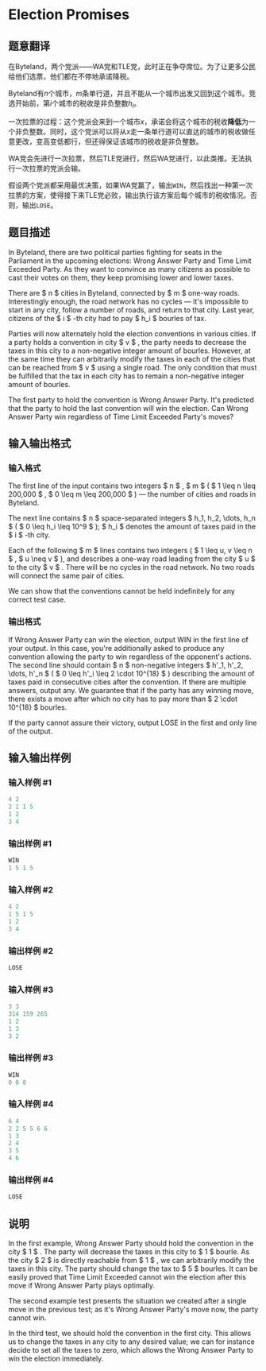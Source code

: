 # Election Promises

## 题意翻译

在Byteland，两个党派——WA党和TLE党，此时正在争夺席位。为了让更多公民给他们选票，他们都在不停地承诺降税。

Byteland有$n$个城市，$m$条单行道，并且不能从一个城市出发又回到这个城市。竞选开始前，第$i$个城市的税收是非负整数$h_i$。

一次拉票的过程：这个党派会来到一个城市$x$，承诺会将这个城市的税收**降低**为一个非负整数。同时，这个党派可以将从$x$走一条单行道可以直达的城市的税收做任意更改，变高变低都行，但还得保证该城市的税收是非负整数。

WA党会先进行一次拉票，然后TLE党进行，然后WA党进行，以此类推。无法执行一次拉票的党派会输。

假设两个党派都采用最优决策，如果WA党赢了，输出`WIN`，然后找出一种第一次拉票的方案，使得接下来TLE党必败，输出执行该方案后每个城市的税收情况。否则，输出`LOSE`。

## 题目描述

In Byteland, there are two political parties fighting for seats in the Parliament in the upcoming elections: Wrong Answer Party and Time Limit Exceeded Party. As they want to convince as many citizens as possible to cast their votes on them, they keep promising lower and lower taxes.

There are $ n $ cities in Byteland, connected by $ m $ one-way roads. Interestingly enough, the road network has no cycles — it's impossible to start in any city, follow a number of roads, and return to that city. Last year, citizens of the $ i $ -th city had to pay $ h_i $ bourles of tax.

Parties will now alternately hold the election conventions in various cities. If a party holds a convention in city $ v $ , the party needs to decrease the taxes in this city to a non-negative integer amount of bourles. However, at the same time they can arbitrarily modify the taxes in each of the cities that can be reached from $ v $ using a single road. The only condition that must be fulfilled that the tax in each city has to remain a non-negative integer amount of bourles.

The first party to hold the convention is Wrong Answer Party. It's predicted that the party to hold the last convention will win the election. Can Wrong Answer Party win regardless of Time Limit Exceeded Party's moves?

## 输入输出格式

### 输入格式

The first line of the input contains two integers $ n $ , $ m $ ( $ 1 \leq n \leq 200\,000 $ , $ 0 \leq m \leq 200\,000 $ ) — the number of cities and roads in Byteland.

The next line contains $ n $ space-separated integers $ h_1, h_2, \dots, h_n $ ( $ 0 \leq h_i \leq 10^9 $ ); $ h_i $ denotes the amount of taxes paid in the $ i $ -th city.

Each of the following $ m $ lines contains two integers ( $ 1 \leq u, v \leq n $ , $ u \neq v $ ), and describes a one-way road leading from the city $ u $ to the city $ v $ . There will be no cycles in the road network. No two roads will connect the same pair of cities.

We can show that the conventions cannot be held indefinitely for any correct test case.

### 输出格式

If Wrong Answer Party can win the election, output WIN in the first line of your output. In this case, you're additionally asked to produce any convention allowing the party to win regardless of the opponent's actions. The second line should contain $ n $ non-negative integers $ h'_1, h'_2, \dots, h'_n $ ( $ 0 \leq h'_i \leq 2 \cdot 10^{18} $ ) describing the amount of taxes paid in consecutive cities after the convention. If there are multiple answers, output any. We guarantee that if the party has any winning move, there exists a move after which no city has to pay more than $ 2 \cdot 10^{18} $ bourles.

If the party cannot assure their victory, output LOSE in the first and only line of the output.

## 输入输出样例

### 输入样例 #1

```cpp
4 2
2 1 1 5
1 2
3 4

```
### 输出样例 #1

```cpp
WIN
1 5 1 5 

```
### 输入样例 #2

```cpp
4 2
1 5 1 5
1 2
3 4

```
### 输出样例 #2

```cpp
LOSE

```
### 输入样例 #3

```cpp
3 3
314 159 265
1 2
1 3
3 2

```
### 输出样例 #3

```cpp
WIN
0 0 0 

```
### 输入样例 #4

```cpp
6 4
2 2 5 5 6 6
1 3
2 4
3 5
4 6

```
### 输出样例 #4

```cpp
LOSE

```
## 说明

In the first example, Wrong Answer Party should hold the convention in the city $ 1 $ . The party will decrease the taxes in this city to $ 1 $ bourle. As the city $ 2 $ is directly reachable from $ 1 $ , we can arbitrarily modify the taxes in this city. The party should change the tax to $ 5 $ bourles. It can be easily proved that Time Limit Exceeded cannot win the election after this move if Wrong Answer Party plays optimally.

The second example test presents the situation we created after a single move in the previous test; as it's Wrong Answer Party's move now, the party cannot win.

In the third test, we should hold the convention in the first city. This allows us to change the taxes in any city to any desired value; we can for instance decide to set all the taxes to zero, which allows the Wrong Answer Party to win the election immediately.

